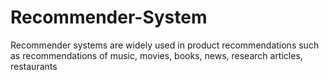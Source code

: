 # Recommender-System
Recommender systems are widely used in product recommendations such as recommendations of music, movies, books, news, research articles, restaurants
